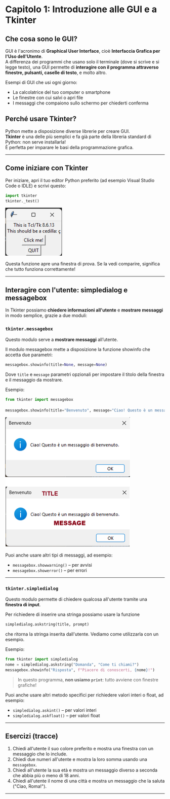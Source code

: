 # Capitolo 1: Introduzione alle GUI e a Tkinter

## Che cosa sono le GUI?

GUI è l'acronimo di **Graphical User Interface**, cioè **Interfaccia Grafica per l'Uso dell'Utente**.  
A differenza dei programmi che usano solo il terminale (dove si scrive e si legge testo), una GUI permette di **interagire con il programma attraverso finestre, pulsanti, caselle di testo**, e molto altro.

Esempi di GUI che usi ogni giorno:

- La calcolatrice del tuo computer o smartphone
- Le finestre con cui salvi o apri file
- I messaggi che compaiono sullo schermo per chiederti conferma

## Perché usare Tkinter?

Python mette a disposizione diverse librerie per creare GUI.  
**Tkinter** è una delle più semplici e fa già parte della libreria standard di Python: non serve installarla!  
È perfetta per imparare le basi della programmazione grafica.

---

## Come iniziare con Tkinter

Per iniziare, apri il tuo editor Python preferito (ad esempio Visual Studio Code o IDLE) e scrivi questo:

```python
import tkinter
tkinter._test()
```

![alt text](img/tkinter/tk1.png)

Questa funzione apre una finestra di prova. Se la vedi comparire, significa che tutto funziona correttamente!

---

## Interagire con l'utente: simpledialog e messagebox

In Tkinter possiamo **chiedere informazioni all'utente** e **mostrare messaggi** in modo semplice, grazie a due moduli:

### `tkinter.messagebox`

Questo modulo serve a **mostrare messaggi** all’utente.

Il modulo messagebox mette a disposizione la funzione showinfo che accetta due parametri:

```python
messagebox.showinfo(title=None, message=None)
```

Dove `title` e `message` parametri opzionali per impostare il titolo della finestra e il messaggio da mostrare.

Esempio:

```python
from tkinter import messagebox

messagebox.showinfo(title="Benvenuto", message="Ciao! Questo è un messaggio di benvenuto.")
```

![alt text](img/tkinter/tk2.png)

Puoi anche usare altri tipi di messaggi, ad esempio:

- `messagebox.showwarning()` – per avvisi
- `messagebox.showerror()` – per errori

---

### `tkinter.simpledialog`

Questo modulo permette di chiedere qualcosa all'utente tramite una **finestra di input**.

Per richiedere di inserire una stringa possiamo usare la funzione

```python
simpledialog.askstring(title, prompt)
```

che ritorna la stringa inserita dall'utente.
Vediamo come utilizzarla con un esempio.

Esempio:

```python
from tkinter import simpledialog
nome = simpledialog.askstring("Domanda", "Come ti chiami?")
messagebox.showinfo("Risposta", f"Piacere di conoscerti, {nome}!")
```

> In questo programma, **non usiamo `print`**: tutto avviene con finestre grafiche!

Puoi anche usare altri metodo specifici per richiedere valori interi o float, ad esempio:

- `simpledialog.askint()` – per valori interi
- `simpledialog.askfloat()` – per valori float

---

## Esercizi (tracce)

1. Chiedi all'utente il suo colore preferito e mostra una finestra con un messaggio che lo include.
2. Chiedi due numeri all'utente e mostra la loro somma usando una `messagebox`.
3. Chiedi all'utente la sua età e mostra un messaggio diverso a seconda che abbia più o meno di 18 anni.
4. Chiedi all'utente il nome di una città e mostra un messaggio che la saluta ("Ciao, Roma!").

---
